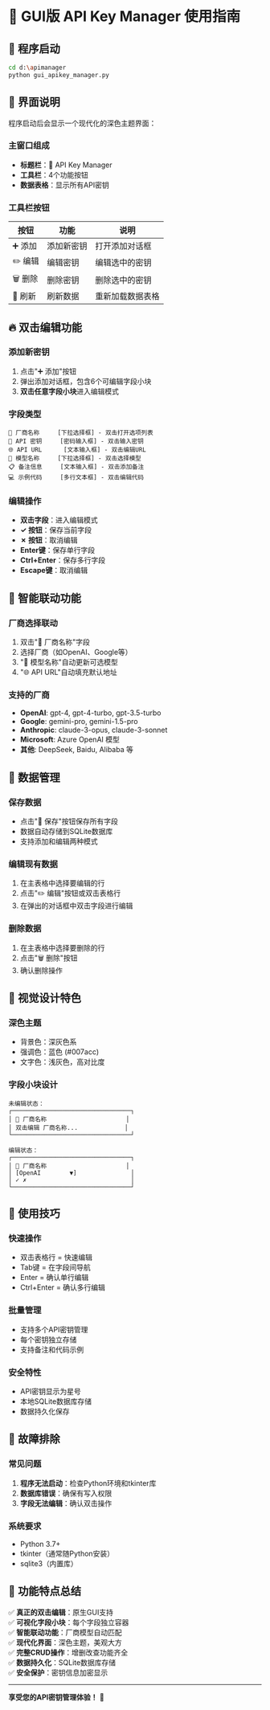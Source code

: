 # 🚀 GUI版 API Key Manager 使用指南

## 🎯 程序启动

```bash
cd d:\apimanager
python gui_apikey_manager.py
```

## 🎨 界面说明

程序启动后会显示一个现代化的深色主题界面：

### 主窗口组成
- **标题栏**：🔑 API Key Manager
- **工具栏**：4个功能按钮
- **数据表格**：显示所有API密钥

### 工具栏按钮
| 按钮 | 功能 | 说明 |
|------|------|------|
| ➕ 添加 | 添加新密钥 | 打开添加对话框 |
| ✏️ 编辑 | 编辑密钥 | 编辑选中的密钥 |
| 🗑️ 删除 | 删除密钥 | 删除选中的密钥 |
| 🔄 刷新 | 刷新数据 | 重新加载数据表格 |

## 🔥 双击编辑功能

### 添加新密钥
1. 点击"➕ 添加"按钮
2. 弹出添加对话框，包含6个可编辑字段小块
3. **双击任意字段小块**进入编辑模式

### 字段类型
```
📝 厂商名称     [下拉选择框] - 双击打开选项列表
🔐 API 密钥     [密码输入框] - 双击输入密钥
🌐 API URL      [文本输入框] - 双击编辑URL
🤖 模型名称     [下拉选择框] - 双击选择模型
📋 备注信息     [文本输入框] - 双击添加备注
💻 示例代码     [多行文本框] - 双击编辑代码
```

### 编辑操作
- **双击字段**：进入编辑模式
- **✓ 按钮**：保存当前字段
- **✗ 按钮**：取消编辑
- **Enter键**：保存单行字段
- **Ctrl+Enter**：保存多行字段
- **Escape键**：取消编辑

## 🔄 智能联动功能

### 厂商选择联动
1. 双击"📝 厂商名称"字段
2. 选择厂商（如OpenAI、Google等）
3. "🤖 模型名称"自动更新可选模型
4. "🌐 API URL"自动填充默认地址

### 支持的厂商
- **OpenAI**: gpt-4, gpt-4-turbo, gpt-3.5-turbo
- **Google**: gemini-pro, gemini-1.5-pro
- **Anthropic**: claude-3-opus, claude-3-sonnet
- **Microsoft**: Azure OpenAI 模型
- **其他**: DeepSeek, Baidu, Alibaba 等

## 💾 数据管理

### 保存数据
- 点击"💾 保存"按钮保存所有字段
- 数据自动存储到SQLite数据库
- 支持添加和编辑两种模式

### 编辑现有数据
1. 在主表格中选择要编辑的行
2. 点击"✏️ 编辑"按钮或双击表格行
3. 在弹出的对话框中双击字段进行编辑

### 删除数据
1. 在主表格中选择要删除的行
2. 点击"🗑️ 删除"按钮
3. 确认删除操作

## 🎨 视觉设计特色

### 深色主题
- 背景色：深灰色系
- 强调色：蓝色 (#007acc)
- 文字色：浅灰色，高对比度

### 字段小块设计
```
未编辑状态：
┌─────────────────────────────────┐
│ 📝 厂商名称                      │
│ 双击编辑 厂商名称...             │
└─────────────────────────────────┘

编辑状态：
┌─────────────────────────────────┐
│ 📝 厂商名称                      │
│ [OpenAI        ▼]               │
│ ✓ ✗                             │
└─────────────────────────────────┘
```

## 🚀 使用技巧

### 快速操作
- 双击表格行 = 快速编辑
- Tab键 = 在字段间导航
- Enter = 确认单行编辑
- Ctrl+Enter = 确认多行编辑

### 批量管理
- 支持多个API密钥管理
- 每个密钥独立存储
- 支持备注和代码示例

### 安全特性
- API密钥显示为星号
- 本地SQLite数据库存储
- 数据持久化保存

## 🔧 故障排除

### 常见问题
1. **程序无法启动**：检查Python环境和tkinter库
2. **数据库错误**：确保有写入权限
3. **字段无法编辑**：确认双击操作

### 系统要求
- Python 3.7+
- tkinter（通常随Python安装）
- sqlite3（内置库）

## 🎉 功能特点总结

✅ **真正的双击编辑**：原生GUI支持  
✅ **可视化字段小块**：每个字段独立容器  
✅ **智能联动功能**：厂商模型自动匹配  
✅ **现代化界面**：深色主题，美观大方  
✅ **完整CRUD操作**：增删改查功能齐全  
✅ **数据持久化**：SQLite数据库存储  
✅ **安全保护**：密钥信息加密显示  

---

**享受您的API密钥管理体验！** 🎊
